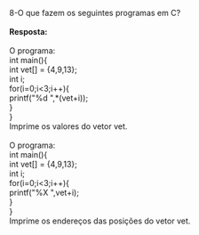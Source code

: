 8-O que fazem os seguintes programas em C?<br/><br/>
**Resposta:**<br/><br/>
O programa:<br/>
int main(){<br/>
    int vet[] = {4,9,13};<br/>
    int i;<br/>
    for(i=0;i<3;i++){<br/>
    printf("%d ",*(vet+i));<br/>
}<br/>
}<br/>
Imprime os valores do vetor vet.<br/><br/>
O programa:<br/>
int main(){<br/>
    int vet[] = {4,9,13};<br/>
    int i;<br/>
    for(i=0;i<3;i++){<br/>
    printf("%X ",vet+i);<br/>
}<br/>
}<br/>
Imprime os endereços das posições do vetor vet.